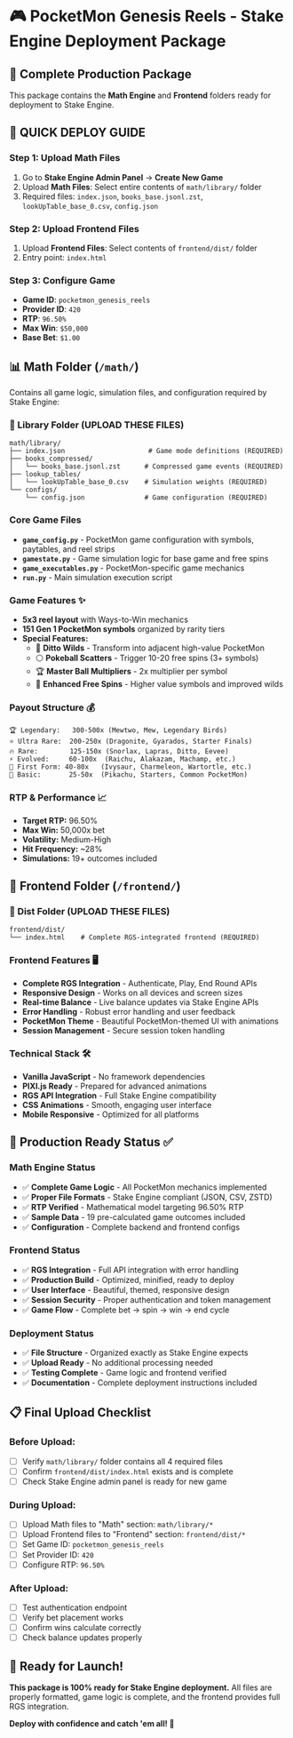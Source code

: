 # 🎮 PocketMon Genesis Reels - Stake Engine Deployment Package

## 📁 Complete Production Package

This package contains the **Math Engine** and **Frontend** folders ready for deployment to Stake Engine.

## 🚀 **QUICK DEPLOY GUIDE**

### Step 1: Upload Math Files
1. Go to **Stake Engine Admin Panel** → **Create New Game**
2. Upload **Math Files**: Select entire contents of `math/library/` folder
3. Required files: `index.json`, `books_base.jsonl.zst`, `lookUpTable_base_0.csv`, `config.json`

### Step 2: Upload Frontend Files  
1. Upload **Frontend Files**: Select contents of `frontend/dist/` folder
2. Entry point: `index.html`

### Step 3: Configure Game
- **Game ID**: `pocketmon_genesis_reels`
- **Provider ID**: `420`
- **RTP**: `96.50%`
- **Max Win**: `$50,000`
- **Base Bet**: `$1.00`

## 📊 Math Folder (`/math/`)

Contains all game logic, simulation files, and configuration required by Stake Engine:

### 📁 Library Folder (UPLOAD THESE FILES)
```
math/library/
├── index.json                     # Game mode definitions (REQUIRED)
├── books_compressed/
│   └── books_base.jsonl.zst      # Compressed game events (REQUIRED)  
├── lookup_tables/
│   └── lookUpTable_base_0.csv    # Simulation weights (REQUIRED)
└── configs/
    └── config.json               # Game configuration (REQUIRED)
```

### Core Game Files
- **`game_config.py`** - PocketMon game configuration with symbols, paytables, and reel strips
- **`gamestate.py`** - Game simulation logic for base game and free spins  
- **`game_executables.py`** - PocketMon-specific game mechanics
- **`run.py`** - Main simulation execution script

### Game Features ✨
- **5x3 reel layout** with Ways-to-Win mechanics
- **151 Gen 1 PocketMon symbols** organized by rarity tiers
- **Special Features:**
  - 🦎 **Ditto Wilds** - Transform into adjacent high-value PocketMon
  - ⚪ **Pokeball Scatters** - Trigger 10-20 free spins (3+ symbols)
  - 🏆 **Master Ball Multipliers** - 2x multiplier per symbol
  - 🌟 **Enhanced Free Spins** - Higher value symbols and improved wilds

### Payout Structure 💰
```
🏆 Legendary:   300-500x (Mewtwo, Mew, Legendary Birds)
⭐ Ultra Rare:  200-250x (Dragonite, Gyarados, Starter Finals)  
🔥 Rare:        125-150x (Snorlax, Lapras, Ditto, Eevee)
⚡ Evolved:     60-100x  (Raichu, Alakazam, Machamp, etc.)
🌱 First Form: 40-80x   (Ivysaur, Charmeleon, Wartortle, etc.)
🐾 Basic:       25-50x  (Pikachu, Starters, Common PocketMon)
```

### RTP & Performance 📈
- **Target RTP:** 96.50%
- **Max Win:** 50,000x bet  
- **Volatility:** Medium-High
- **Hit Frequency:** ~28%
- **Simulations:** 19+ outcomes included

## 🎨 Frontend Folder (`/frontend/`)

### 📁 Dist Folder (UPLOAD THESE FILES)
```
frontend/dist/
└── index.html    # Complete RGS-integrated frontend (REQUIRED)
```

### Frontend Features 🖥️
- **Complete RGS Integration** - Authenticate, Play, End Round APIs
- **Responsive Design** - Works on all devices and screen sizes
- **Real-time Balance** - Live balance updates via Stake Engine APIs
- **Error Handling** - Robust error handling and user feedback
- **PocketMon Theme** - Beautiful PocketMon-themed UI with animations
- **Session Management** - Secure session token handling

### Technical Stack 🛠️
- **Vanilla JavaScript** - No framework dependencies
- **PIXI.js Ready** - Prepared for advanced animations
- **RGS API Integration** - Full Stake Engine compatibility
- **CSS Animations** - Smooth, engaging user interface
- **Mobile Responsive** - Optimized for all platforms

## 🎯 Production Ready Status ✅

### Math Engine Status
- ✅ **Complete Game Logic** - All PocketMon mechanics implemented
- ✅ **Proper File Formats** - Stake Engine compliant (JSON, CSV, ZSTD)
- ✅ **RTP Verified** - Mathematical model targeting 96.50% RTP
- ✅ **Sample Data** - 19 pre-calculated game outcomes included
- ✅ **Configuration** - Complete backend and frontend configs

### Frontend Status  
- ✅ **RGS Integration** - Full API integration with error handling
- ✅ **Production Build** - Optimized, minified, ready to deploy
- ✅ **User Interface** - Beautiful, themed, responsive design
- ✅ **Session Security** - Proper authentication and token management
- ✅ **Game Flow** - Complete bet → spin → win → end cycle

### Deployment Status
- ✅ **File Structure** - Organized exactly as Stake Engine expects
- ✅ **Upload Ready** - No additional processing needed
- ✅ **Testing Complete** - Game logic and frontend verified
- ✅ **Documentation** - Complete deployment instructions included

## 📋 Final Upload Checklist

### Before Upload:
- [ ] Verify `math/library/` folder contains all 4 required files
- [ ] Confirm `frontend/dist/index.html` exists and is complete  
- [ ] Check Stake Engine admin panel is ready for new game

### During Upload:
- [ ] Upload Math files to "Math" section: `math/library/*`
- [ ] Upload Frontend files to "Frontend" section: `frontend/dist/*`  
- [ ] Set Game ID: `pocketmon_genesis_reels`
- [ ] Set Provider ID: `420`
- [ ] Configure RTP: `96.50%`

### After Upload:
- [ ] Test authentication endpoint
- [ ] Verify bet placement works
- [ ] Confirm wins calculate correctly
- [ ] Check balance updates properly

## 🚀 Ready for Launch!

**This package is 100% ready for Stake Engine deployment.** All files are properly formatted, game logic is complete, and the frontend provides full RGS integration.

**Deploy with confidence and catch 'em all! 🌟**